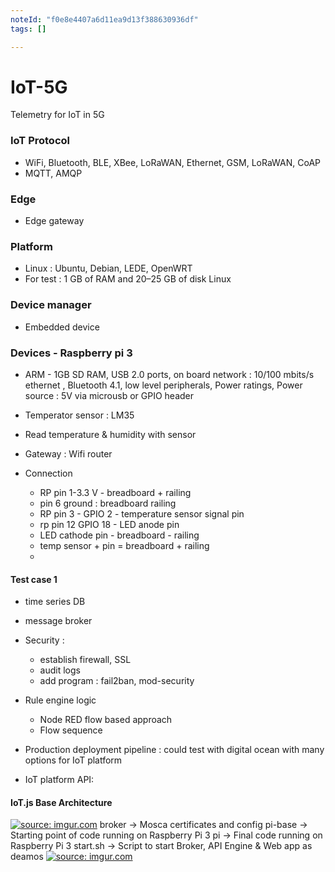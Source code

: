 ```yaml
---
noteId: "f0e8e4407a6d11ea9d13f388630936df"
tags: []

---
```


# IoT-5G

Telemetry for IoT in 5G


### IoT Protocol 
+ WiFi, Bluetooth, BLE, XBee, LoRaWAN, Ethernet, GSM, LoRaWAN, CoAP
+ MQTT, AMQP
### Edge 
+ Edge gateway 



### Platform 
+ Linux : Ubuntu, Debian, LEDE, OpenWRT 
+ For test : 1 GB of RAM and 20–25 GB of disk Linux 


### Device manager 
+ Embedded device 

### Devices - Raspberry pi 3
- ARM - 1GB SD RAM, USB 2.0 ports, on board network : 10/100 mbits/s ethernet , Bluetooth 4.1, low level peripherals, Power ratings, Power source : 5V via microusb or GPIO header 
- Temperator sensor : LM35 
- Read temperature & humidity with sensor 
- Gateway : Wifi router 

- Connection 
    - RP pin 1-3.3 V - breadboard + railing 
    - pin 6 ground : breadboard railing 
    - RP pin 3 - GPIO 2 - temperature sensor signal pin 
    - rp pin 12  GPIO 18 - LED anode pin 
    - LED cathode pin - breadboard - railing 
    - temp sensor + pin = breadboard + railing 
    - 


#### Test case 1 
+ time series DB 
+ message broker
+ Security : 
  + establish firewall, SSL 
  + audit logs 
  + add program : fail2ban, mod-security 
+ Rule engine logic 
  + Node RED flow based approach 
  + Flow sequence 
  
+ Production deployment pipeline : could test with digital ocean with many options for IoT platform 
  
+ IoT platform API: 


#### IoT.js Base Architecture
<a href="https://imgur.com/rlY8bZn"><img src="https://i.imgur.com/rlY8bZn.png" title="source: imgur.com" /></a>
broker -> Mosca certificates and config
pi-base -> Starting point of code running on Raspberry Pi 3
pi -> Final code running on Raspberry Pi 3
start.sh -> Script to start Broker, API Engine & Web app as deamos
<a href="https://imgur.com/x3eprZM"><img src="https://i.imgur.com/x3eprZM.png" title="source: imgur.com" /></a>